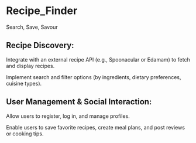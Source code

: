 # Recipe_Finder
Search, Save, Savour

## Recipe Discovery:
Integrate with an external recipe API (e.g., Spoonacular or Edamam) to fetch and display recipes.

Implement search and filter options (by ingredients, dietary preferences, cuisine types).

## User Management & Social Interaction:

Allow users to register, log in, and manage profiles.

Enable users to save favorite recipes, create meal plans, and post reviews or cooking tips.

